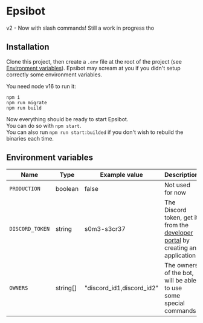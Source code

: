 # Epsibot

v2 - Now with slash commands!
Still a work in progress tho

## Installation

Clone this project, then create a `.env` file at the root of the project (see [Environment variables](#environment-variables)).
Epsibot may scream at you if you didn't setup correctly some environment variables.

You need node v16 to run it:
```
npm i
npm run migrate
npm run build
```

Now everything should be ready to start Epsibot.<br>
You can do so with `npm start`.<br>
You can also run `npm run start:builded` if you don't wish to rebuild the binaries each time.

## Environment variables

Name			|	Type		|	Example value				|	Description
---				|	---			|	---							|	---
`PRODUCTION`	|	boolean		|	false						|	Not used for now
`DISCORD_TOKEN`	|	string		|	s0m3-s3cr37					|	The Discord token, get it from the [developer portal](https://discord.com/developers/applications) by creating an application
`OWNERS`		|	string[]	|	"discord_id1,discord_id2"	|	The owners of the bot, will be able to use some special commands
